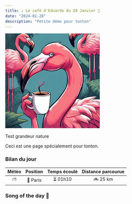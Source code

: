 ```yaml
---
title: ☕ Le café d'Eduardo du 28 Janvier 🦩
date: "2024-01-28"
description: "Petite démo pour tonton"
---
```


![Café d'Eduardo](../eduardo.png)

Test grandeur nature

Ceci est une page spécialement pour tonton.

### Bilan du jour

| Météo | Position | Temps écoulé | Distance parcourue |
| :---: | :------: | :----------: | :----------------: |
|  ⛅   | 🚩 Paris |   ⏳ 01h10   |      🚲 25 km      |

### Song of the day 🎵
